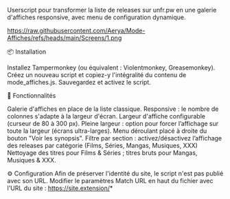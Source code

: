 Userscript pour transformer la liste de releases sur unfr.pw en une galerie d'affiches responsive, avec menu de configuration dynamique.

https://raw.githubusercontent.com/Aerya/Mode-Affiches/refs/heads/main/Screens/1.png

📦 Installation

Installez Tampermonkey (ou équivalent : Violentmonkey, Greasemonkey).
Créez un nouveau script et copiez-y l'intégralité du contenu de mode_affiches.js.
Sauvegardez et activez le script.

🚀 Fonctionnalités

Galerie d'affiches en place de la liste classique.
Responsive : le nombre de colonnes s'adapte à la largeur d'écran.
Largeur d'affiche configurable (curseur de 80 à 300 px).
Pleine largeur : option pour forcer l’affichage sur toute la largeur (écrans ultra-larges).
Menu déroulant placé à droite du bouton "Voir les synopsis".
Filtre par section : activez/désactivez l’affichage des releases par catégorie (Films, Séries, Mangas, Musiques, XXX)
Nettoyage des titres pour Films & Séries ; titres bruts pour Mangas, Musiques & XXX.

⚙️ Configuration
Afin de préserver l'identité du site, le script n'est pas publié avec son URL.
Modifier le paramètres Match URL en haut du fichier avec l'URL du site : https://site.extension/*
